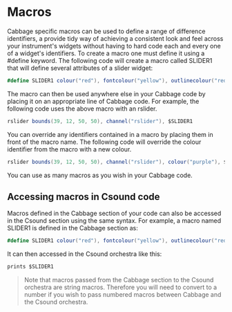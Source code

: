 # Macros
Cabbage specific macros can be used to define a range of difference identifiers, a provide tidy way of achieving a consistent look and feel across your instrument's widgets without having to hard code each and every one of a widget's identifiers. To create a macro one must define it using a #define keyword. The following code will create a macro called SLIDER1 that will define several attributes of a slider widget:
```csharp
#define SLIDER1 colour("red"), fontcolour("yellow"), outlinecolour("red"), range(0, 1000, 500)
```
The macro can then be used anywhere else in your Cabbage code by placing it on an appropriate line of Cabbage code. For example, the following code uses the above macro with an rslider.
```csharp
rslider bounds(39, 12, 50, 50), channel("rslider"), $SLIDER1
```
You can override any identifiers contained in a macro by placing them in front of the macro name. The following code will override the colour identifier from the macro with a new colour.
```csharp
rslider bounds(39, 12, 50, 50), channel("rslider"), colour("purple"), $SLIDER1
```

You can use as many macros as you wish in your Cabbage code. 

## Accessing macros in Csound code
Macros defined in the Cabbage section of your code can also be accessed in the Csound section using the same syntax. For example, a macro named SLIDER1 is defined in the Cabbage section as:  

```csharp
#define SLIDER1 colour("red"), fontcolour("yellow"), outlinecolour("red"), range(0, 1000, 500)
``` 

It can then accessed in the Csound orchestra like this:

```csharp
prints $SLIDER1
```

> Note that macros passed from the Cabbage section to the Csound orchestra are string macros. Therefore you will need to convert to a number if you wish to pass numbered macros between Cabbage and the Csound orchestra.   
